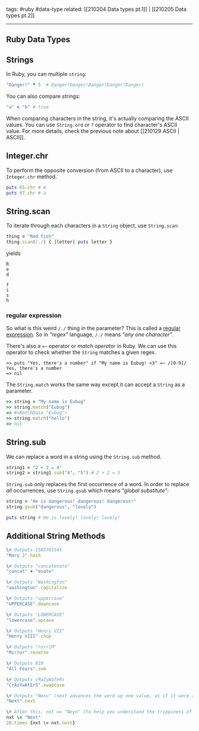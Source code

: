 tags: #ruby #data-type 
related: [[210204 Data types pt.1]] | [[210205 Data types pt.2]] 

<hr />

## Ruby Data Types
## Strings
In Ruby, you can multiple `string`:
```rb
"Danger!" * 5  # Danger!Danger!Danger!Danger!Danger!
```

You can also compare strings:
```rb
"a" < "b" # true
```

When comparing characters in the string, it's actually comparing the ASCII values.
You can use `String.ord` or `?` operator to find character's ASCII value. For more details, check the previous note about [[210129 ASCII | ASCII]].

## Integer.chr
To perform the opposite conversion (from ASCII to a character), use `Integer.chr` method.

```rb
puts 65.chr # A
puts 97.chr # a
```

## String.scan
To iterate through each characters in a `String` object, use `String.scan`:
```rb
thing = "Red fish"
thing.scan(/./) { |letter| puts letter }
```
yields
```shell
R
e
d

f
i
s
h
```

### regular expression
So what is this weird `/./` thing in the parameter? This is called a [regular expression](https://en.wikibooks.org/wiki/Ruby_Programming/Reference/Objects/Regexp). So in *"regex"* language, `/./` means *"any one character"*.

There's also a `=~` operator or *match operator* in Ruby. We can use this operator to check whether the `String` matches a given regex.

```shell
>> puts "Yes, there's a number" if "My name is Eubug! <3" =~ /[0-9]/
Yes, there's a number
=> nil
```

The `String.match` works the same way except it can accept a `String` as a parameter.

```rb
>> string = "My name is Eubug"
>> string.match("Eubug")
=> #<MatchData "Eubug">
>> string.match("hello")
=> nil
```

## String.sub
We can replace a word in a string using the `String.sub` method.
```rb
string1 = "2 + 2 = 4"
string2 = string1.sub("4", "5")	# 2 + 2 = 5
```

`String.sub` only replaces the first occurrence of a word. In order to replace *all* occurrences, use `String.gsub` which means *"global substitute"*:

```rb
string = "He is dangerous! dangerous! dangerous!"
string.gsub("dangerous", "lovely")

puts string # He is lovely! lovely! lovely!
```

## Additional String Methods
```rb
\# Outputs 1585761545
"Mary J".hash

\# Outputs "concatenate"
"concat" + "enate"

\# Outputs "Washington"
"washington".capitalize

\# Outputs "uppercase"
"UPPERCASE".downcase

\# Outputs "LOWERCASE"
"lowercase".upcase

\# Outputs "Henry VII"
"Henry VIII".chop

\# Outputs "rorriM"
"Mirror".reverse

\# Outputs 810
"All Fears".sum

\# Outputs cRaZyWaTeRs
"CrAzYwAtErS".swapcase

\# Outputs "Nexu" (next advances the word up one value, as if it were a number.)
"Next".next

\# After this, nxt == "Neyn" (to help you understand the trippiness of next)
nxt \= "Next"
20.times {nxt \= nxt.next}
```